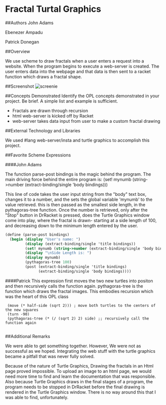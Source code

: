 # Fractal Turtal Graphics

##Authors
John Adams

Ebenezer Ampadu

Patrick Donegan

##Overview

We use scheme to draw fractals when a user enters a request into a website. When the program begins to execute a 
web-server is created. The user enters data into the webpage and that data is then sent to a racket function which 
draws a fractal shape.

##Screenshot
![screenie](https://cloud.githubusercontent.com/assets/17749976/14918342/6847d69c-0df1-11e6-9172-bc53942be614.jpg)

##Concepts Demonstrated
Identify the OPL concepts demonstrated in your project. Be brief. A simple list and example is sufficient. 
* Fractals are drawn through recursion
* html web-server is kicked off by Racket
* web-server takes data input from user to make a custom fractal drawing 

##External Technology and Libraries

We used #lang web-server/insta and turtle graphics to accomplish this project.

##Favorite Scheme Expressions


####John Adams

The function parse-post bindings is the magic behind the program. The main driving force behind the entire program is: 
(set! mynumb (string->number (extract-binding/single 'body bindings)))

This line of code takes the user input string from the "body" text box, changes it to a number, and the sets the global variable 'mynumb' to the value retrieved. this is then passed as the smallest side length, in the pythagoras-tree function. Once the number is retrieved, only after the "Stop" button in DrRacket is pressed, does the Turtle Graphics window come into play, where the fractal is drawn- starting at a side length of 100, and decreasing down to the minimum length entered by the user.

```scheme
(define (parse-post bindings)
  (begin (display "User's name: ")
         (display (extract-binding/single 'title bindings))
         (set! mynumb (string->number (extract-binding/single 'body bindings)))
         (display "\nSide Length is: ")
         (display mynumb)
         (pythagoras-tree 100)
         (post (extract-binding/single 'title bindings)
               (extract-binding/single 'body bindings))))
```


####Patrick
This expression first moves the two new turtles into positon and then recursively calls the function again. pythagoras-tree is the function which draws the fractal images. This embodies recursion which was the heart of this OPL class
```
 (move (* half-side (sqrt 2))) ; move both turtles to the centers of the new squares
 (turn -90)                
 (pythagoras-tree (* (/ (sqrt 2) 2) side) ;; recursively call the function again   
 
 ```

##Additional Remarks

We were able to get something together. However, We were not as successful as we hoped. Integrating the web stuff
with the turtle graphics became a pitfall that was never fully solved.

Because of the nature of Turtle Graphics, Drawing the fractals in an Html page proved impossible. To upload an image to an html page, we would need more time to find and learn the documentation that was responsible.
Also because Turtle Graphics draws in the final stages of a program, the program needs to be stopped in DrRacket before the final drawing is rendered in the Turtle Graphics window. There is no way around this that I was able to find, unfortunately.

